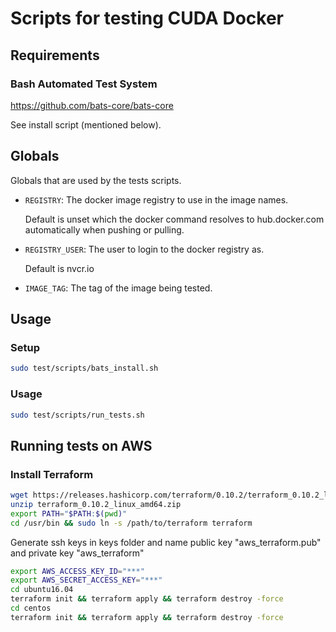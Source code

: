 # Scripts for testing CUDA Docker

## Requirements

### Bash Automated Test System

https://github.com/bats-core/bats-core

See install script (mentioned below).

## Globals

Globals that are used by the tests scripts.

* `REGISTRY`: The docker image registry to use in the image names.

   Default is unset which the docker command resolves to hub.docker.com automatically when pushing
   or pulling.

* `REGISTRY_USER`: The user to login to the docker registry as.

   Default is nvcr.io

* `IMAGE_TAG`: The tag of the image being tested.

## Usage

### Setup

```sh
sudo test/scripts/bats_install.sh
```

### Usage

```sh
sudo test/scripts/run_tests.sh
```

## Running tests on AWS

### Install Terraform

```sh
wget https://releases.hashicorp.com/terraform/0.10.2/terraform_0.10.2_linux_amd64.zip
unzip terraform_0.10.2_linux_amd64.zip
export PATH="$PATH:$(pwd)"
cd /usr/bin && sudo ln -s /path/to/terraform terraform
```

Generate ssh keys in keys folder and name public key "aws_terraform.pub" and private key "aws_terraform"

```sh
export AWS_ACCESS_KEY_ID="***"
export AWS_SECRET_ACCESS_KEY="***"
cd ubuntu16.04
terraform init && terraform apply && terraform destroy -force
cd centos
terraform init && terraform apply && terraform destroy -force
```
